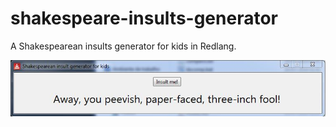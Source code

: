 # shakespeare-insults-generator
A Shakespearean insults generator for kids in Redlang.

![insults_generator](https://github.com/manuelcaeiro/shakespeare-insults-generator/blob/master/insults_generator.JPG)
